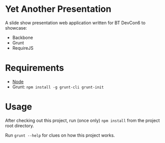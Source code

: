 Yet Another Presentation
========================

A slide show presentation web application written for BT DevCon6 to showcase:

* Backbone
* Grunt
* RequireJS

Requirements
============

* [Node](http://nodejs.org)
* Grunt: `npm install -g grunt-cli grunt-init`

Usage
=====

After checking out this project, run (once only) `npm install` from the project root directory.

Run `grunt --help` for clues on how this project works.